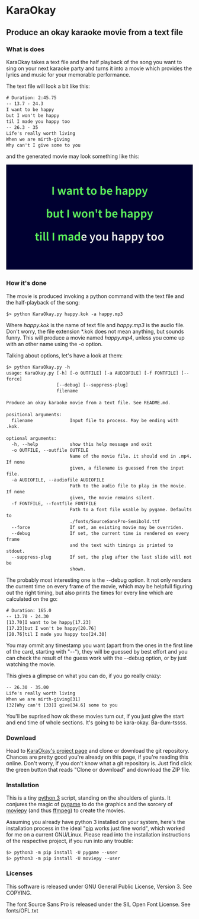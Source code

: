 KaraOkay
========

Produce an okay karaoke movie from a text file
----------------------------------------------

### What is does

KaraOkay takes a text file and the half playback of the song you want
to sing on your next karaoke party and turns it into a movie which
provides the lyrics and music for your memorable performance.

The text file will look a bit like this:

```
# Duration: 2:45.75
-- 13.7 - 24.3
I want to be happy
but I won't be happy
til I made you happy too
-- 26.3 - 35
Life's really worth living
When we are mirth-giving
Why can't I give some to you
```

and the generated movie may look something like this:

![Screenshot of KaraOkay movie](happy.png "Screenshot 'I want to be happy'")

### How it's done

The movie is produced invoking a python command with the text file and
the half-playback of the song:

```
$> python KaraOkay.py happy.kok -a happy.mp3
```

Where _happy.kok_ is the name of text file and _happy.mp3_ is the audio
file. Don't worry, the file extension *.kok does not mean anything, but
sounds funny. This will produce a movie named _happy.mp4_, unless you
come up with an other name using the -o option.

Talking about options, let's have a look at them:

```
$> python KaraOkay.py -h
usage: KaraOkay.py [-h] [-o OUTFILE] [-a AUDIOFILE] [-f FONTFILE] [--force]
                   [--debug] [--suppress-plug]
                   filename

Produce an okay karaoke movie from a text file. See README.md.

positional arguments:
  filename              Input file to process. May be ending with .kok.

optional arguments:
  -h, --help            show this help message and exit
  -o OUTFILE, --outfile OUTFILE
                        Name of the movie file. it should end in .mp4. If none
                        given, a filename is guessed from the input file.
  -a AUDIOFILE, --audiofile AUDIOFILE
                        Path to the audio file to play in the movie. If none
                        given, the movie remains silent.
  -f FONTFILE, --fontfile FONTFILE
                        Path to a font file usable by pygame. Defaults to
                        ./fonts/SourceSansPro-Semibold.ttf
  --force               If set, an existing movie may be overriden.
  --debug               If set, the current time is rendered on every frame
                        and the text with timings is printed to stdout.
  --suppress-plug       If set, the plug after the last slide will not be
                        shown.
```

The probably most interesting one is the --debug option. It not only
renders the current time on every frame of the movie, which may be
helpfull figuring out the right timing, but also prints the times for
every line which are calculated on the go:

```
# Duration: 165.0
-- 13.70 - 24.30
[13.70]I want to be happy[17.23]
[17.23]but I won't be happy[20.76]
[20.76]til I made you happy too[24.30]
```

You may ommit any timestamp you want (apart from the ones in the first 
line of the card, starting with "--"), they will be guessed by best
effort and you can check the result of the guess work with the --debug
option, or by just watching the movie.

This gives a glimpse on what you can do, if you go really crazy:

```
-- 26.30 - 35.00
Life's really worth living
When we are mirth-giving[31]
[32]Why can't [33]I give[34.6] some to you
```

You'll be suprised how ok these movies turn out, if you just give the
start and end time of whole sections. It's going to be kara-okay.
Ba-dum-tssss.

### Download

Head to [KaraOkay's project page](https://github.com/kara-okay/karaokay)
and clone or download the git repository. Chances are pretty good you're 
already on this page, if you're reading this online.
Don't worry, if you don't know what a git repository is. Just find click
the green button that reads "Clone or download" and download the ZIP
file.

### Installation

This is a tiny [python 3](https://www.python.org/) script, standing on
the shoulders of giants. It conjures the magic of
[pygame](https://www.pygame.org/wiki/GettingStarted) to do the graphics
and the sorcery of [moviepy](https://pypi.org/project/moviepy/) (and
thus [ffmpeg](https://ffmpeg.org/)) to create the movies.

Assuming you already have python 3 installed on your system, here's the
installation process in the ideal "[pip](https://pypi.org/project/pip/)
works just fine world", which worked for me on a current GNU/Linux.
Please read into the installation instructions of the respective
project, if you run into any trouble:

```
$> python3 -m pip install -U pygame --user
$> python3 -m pip install -U moviepy --user
```

### Licenses

This software is released under GNU General Public License, Version 3.
See COPYING.

The font Source Sans Pro is released under the SIL Open Font License.
See fonts/OFL.txt
